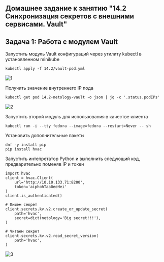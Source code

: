 ## Домашнее задание к занятию "14.2 Синхронизация секретов с внешними сервисами. Vault"

## Задача 1: Работа с модулем Vault

Запустить модуль Vault конфигураций через утилиту kubectl в установленном minikube

```
kubectl apply -f 14.2/vault-pod.yml
```

![1](https://user-images.githubusercontent.com/54946404/130417309-983e60fb-f050-4449-9acf-61963327d627.png)



Получить значение внутреннего IP пода

```
kubectl get pod 14.2-netology-vault -o json | jq -c '.status.podIPs'
```


![2](https://user-images.githubusercontent.com/54946404/130417359-f0905241-a687-4f18-acc4-ae516e6bc445.png)



Запустить второй модуль для использования в качестве клиента

```
kubectl run -i --tty fedora --image=fedora --restart=Never -- sh
```

Установить дополнительные пакеты

```
dnf -y install pip
pip install hvac
```

Запустить интепретатор Python и выполнить следующий код, предварительно
поменяв IP и токен

```
import hvac
client = hvac.Client(
    url='http://10.10.133.71:8200',
    token='aiphohTaa0eeHei'
)
client.is_authenticated()

# Пишем секрет
client.secrets.kv.v2.create_or_update_secret(
    path='hvac',
    secret=dict(netology='Big secret!!!'),
)

# Читаем секрет
client.secrets.kv.v2.read_secret_version(
    path='hvac',
)
```


![3](https://user-images.githubusercontent.com/54946404/130417382-7a6c7f94-8f38-4ce1-ba74-863924f8e95d.png)
